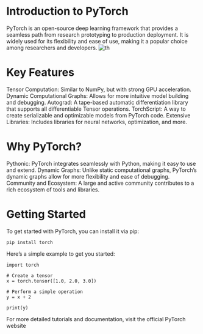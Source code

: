 # Introduction to PyTorch
PyTorch is an open-source deep learning framework that provides a seamless path from research prototyping to production deployment. It is widely used for its flexibility and ease of use, making it a popular choice among researchers and developers.
![th](https://github.com/Arash7662536/Introduction-to-PyTorch/assets/129587820/567c371d-a535-4c99-8c96-7ce5d5a6d8a2)

# Key Features
Tensor Computation: Similar to NumPy, but with strong GPU acceleration.
Dynamic Computational Graphs: Allows for more intuitive model building and debugging.
Autograd: A tape-based automatic differentiation library that supports all differentiable Tensor operations.
TorchScript: A way to create serializable and optimizable models from PyTorch code.
Extensive Libraries: Includes libraries for neural networks, optimization, and more.
# Why PyTorch?
Pythonic: PyTorch integrates seamlessly with Python, making it easy to use and extend.
Dynamic Graphs: Unlike static computational graphs, PyTorch’s dynamic graphs allow for more flexibility and ease of debugging.
Community and Ecosystem: A large and active community contributes to a rich ecosystem of tools and libraries.
# Getting Started
To get started with PyTorch, you can install it via pip:
```
pip install torch
```
Here’s a simple example to get you started:

```
import torch

# Create a tensor
x = torch.tensor([1.0, 2.0, 3.0])

# Perform a simple operation
y = x + 2

print(y)
```
For more detailed tutorials and documentation, visit the official PyTorch website
